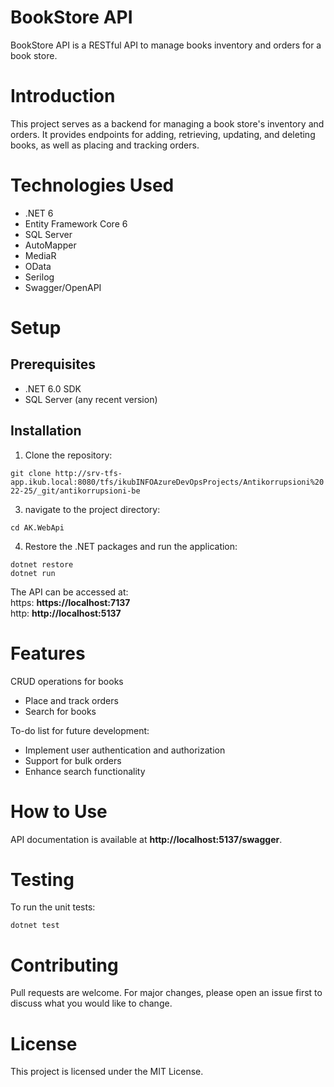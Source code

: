 # BookStore API
BookStore API is a RESTful API to manage books inventory and orders for a book store.

# Introduction
This project serves as a backend for managing a book store's inventory and orders. It provides endpoints for adding, retrieving, updating, and deleting books, as well as placing and tracking orders.

# Technologies Used
- .NET 6
- Entity Framework Core 6
- SQL Server
- AutoMapper
- MediaR
- OData
- Serilog
- Swagger/OpenAPI

# Setup
## Prerequisites
- .NET 6.0 SDK
- SQL Server (any recent version)

## Installation
1. Clone the repository:
   
`git clone http://srv-tfs-app.ikub.local:8080/tfs/ikubINFOAzureDevOpsProjects/Antikorrupsioni%2022-25/_git/antikorrupsioni-be`

3. navigate to the project directory:
   
`cd AK.WebApi`

4. Restore the .NET packages and run the application:
   
`dotnet restore`  
`dotnet run`  

The API can be accessed at:  
https: **https://localhost:7137**  
http:   **http://localhost:5137**

# Features
CRUD operations for books
- Place and track orders
- Search for books

To-do list for future development:
- Implement user authentication and authorization
- Support for bulk orders
- Enhance search functionality

# How to Use
API documentation is available at **http://localhost:5137/swagger**.

# Testing
To run the unit tests:

`dotnet test`

# Contributing
Pull requests are welcome. For major changes, please open an issue first to discuss what you would like to change.

# License
This project is licensed under the MIT License.
